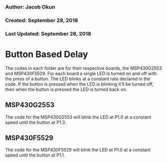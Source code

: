 ### Author: Jacob Okun
### Created: September 28, 2018
### Last Updated: September 28, 2018

# Button Based Delay
The codes in each folder are for their respective boards, the MSP430G2553 and MSP430F5529.  For each board a single LED is turned on and off with the press of a button.  The LED blinks at a constant rate declared in the code.  If the button is pressed when the LED is blinking it'll be turned off, then when the button is pressed the LED is turned back on.  

## MSP430G2553
The code for the MSP430G2553 will blink the LED at P1.0 at a constant speed until the button at P1.3. 

## MSP430F5529
The code for the MSP430F5529 will blink the LED at P1.0 at a constant speed until the button at P1.1. 

